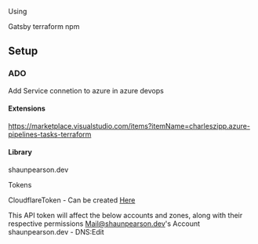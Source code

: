 Using

Gatsby
terraform
npm

## Setup

### ADO

Add Service connetion to azure in azure devops

#### Extensions

https://marketplace.visualstudio.com/items?itemName=charleszipp.azure-pipelines-tasks-terraform

#### Library

shaunpearson.dev

Tokens

CloudflareToken - Can be created [Here](https://dash.cloudflare.com/profile/api-tokens)

This API token will affect the below accounts and zones, along with their respective permissions
Mail@shaunpearson.dev's Account
shaunpearson.dev - DNS:Edit
